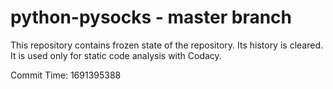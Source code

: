 # python-pysocks - master branch

This repository contains frozen state of the repository.
Its history is cleared. It is used only for static code
analysis with Codacy.

Commit Time: 1691395388